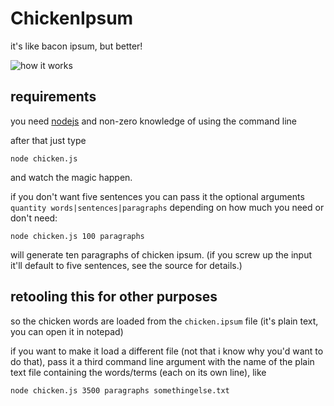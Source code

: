 # ChickenIpsum

it's like bacon ipsum, but better!

![how it works](https://i.imgur.com/HPMzrvI.png)

## requirements

you need [nodejs](https://nodejs.org/en/) and non-zero knowledge of using the command line

after that just type

`node chicken.js`

and watch the magic happen.

if you don't want five sentences you can pass it the optional arguments `quantity words|sentences|paragraphs` depending on how much you need or don't need:

`node chicken.js 100 paragraphs`

will generate ten paragraphs of chicken ipsum. (if you screw up the input it'll default to five sentences, see the source for details.)

## retooling this for other purposes

so the chicken words are loaded from the `chicken.ipsum` file (it's plain text, you can open it in notepad)

if you want to make it load a different file (not that i know why you'd want to do that), pass it a third command line argument with the name of the plain text file containing the words/terms (each on its own line), like

`node chicken.js 3500 paragraphs somethingelse.txt`
